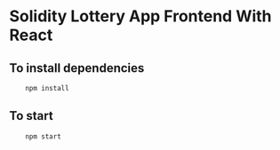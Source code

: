 # Solidity Lottery App Frontend With React

## To install dependencies
```bash
    npm install
```
## To start
```bash
    npm start
```